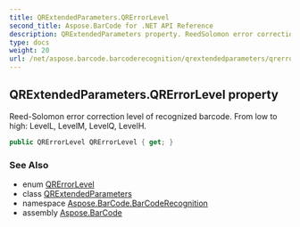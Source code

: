 ```yaml
---
title: QRExtendedParameters.QRErrorLevel
second_title: Aspose.BarCode for .NET API Reference
description: QRExtendedParameters property. ReedSolomon error correction level of recognized barcode. From low to high LevelL LevelM LevelQ LevelH
type: docs
weight: 20
url: /net/aspose.barcode.barcoderecognition/qrextendedparameters/qrerrorlevel/
---
```

## QRExtendedParameters.QRErrorLevel property

Reed-Solomon error correction level of recognized barcode. From low to high: LevelL, LevelM, LevelQ, LevelH.

```csharp
public QRErrorLevel QRErrorLevel { get; }
```

### See Also

* enum [QRErrorLevel](../../../aspose.barcode.generation/qrerrorlevel/)
* class [QRExtendedParameters](../)
* namespace [Aspose.BarCode.BarCodeRecognition](../../qrextendedparameters/)
* assembly [Aspose.BarCode](../../../)


